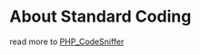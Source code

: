 # About Standard Coding

read more to [PHP_CodeSniffer](https://github.com/squizlabs/PHP_CodeSniffer)